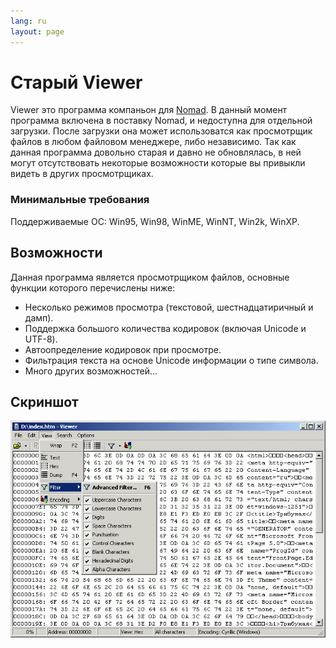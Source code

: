 ```yaml
---
lang: ru
layout: page
---
```

# Старый Viewer

Viewer это программа компаньон для [Nomad](/ru/old-nomad). В данный момент программа включена в поставку Nomad, и недоступна для отдельной загрузки. После загрузки она может использоватся как просмотрщик файлов в любом файловом менеджере, либо независимо. Так как данная программа довольно старая и давно не обновлялась, в ней могут отсутствовать некоторые возможности которые вы привыкли видеть в других просмотрщиках.

### Минимальные требования

Поддерживаемые ОС: Win95, Win98, WinME, WinNT, Win2k, WinXP.

## Возможности

Данная программа является просмотрщиком файлов, основные функции которого перечислены ниже:

- Несколько режимов просмотра (текстовой, шестнадцатиричный и дамп).
- Поддержка большого количества кодировок (включая Unicode и UTF-8).
- Автоопределение кодировок при просмотре.
- Фильтрация текста на основе Unicode информации о типе символа.
- Много других возможностей...

## Скриншот

![Скриншот](/assets/images/old-viewer-shot.png)